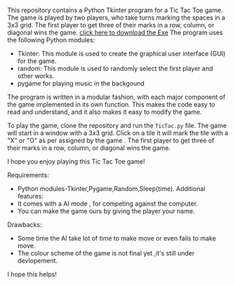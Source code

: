 This repository contains a Python Tkinter program for a Tic Tac Toe game. The game is played by two players, who take turns marking the spaces in a 3x3 grid. The first player to get three of their marks in a row, column, or diagonal wins the game.
<a href="https://drive.google.com/file/d/1hs7QHcsgOku2WQ_GI9UvCDF1gezXZzKA/view?usp=share_link"> click here to download the Exe</a >
The program uses the following Python modules:

* Tkinter: This module is used to create the graphical user interface (GUI) for the game.
* random: This module is used to randomly select the first player and other works.
* pygame for playing music in the backgound

The program is written in a modular fashion, with each major component of the game implemented in its own function. This makes the code easy to read and understand, and it also makes it easy to modify the game.

To play the game, clone the repository and run the `TicTac.py` file. The game will start in a window with a 3x3 grid. Click on a tile it will mark the tile with a "X" or "O" as per assigned by the game . The first player to get three of their marks in a row, column, or diagonal wins the game.

I hope you enjoy playing this Tic Tac Toe game!

Requirements:
* Python modules-Tkinter,Pygame,Random,Sleep(time).
Additional features:
* It comes with a AI mode , for  competing against the computer.
* You can make the game ours by giving the player your name.

Drawbacks:
* Some time the AI take lot of time to make move or even fails to make move.
* The colour scheme of the game is not final yet ,it's still under devlopement.

I hope this helps!
